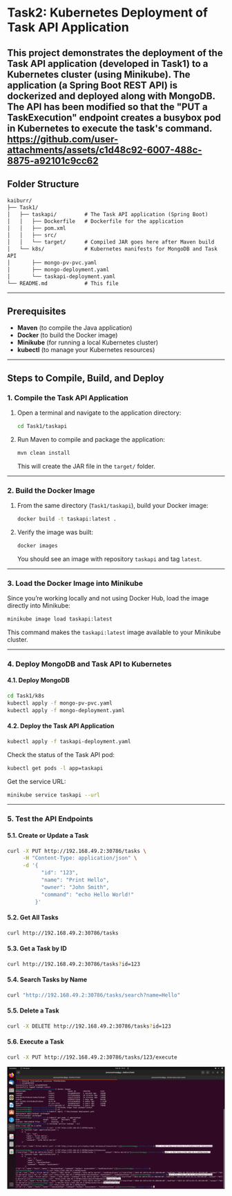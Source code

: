 # Task2: Kubernetes Deployment of Task API Application

This project demonstrates the deployment of the Task API application (developed in Task1) to a Kubernetes cluster (using Minikube). The application (a Spring Boot REST API) is dockerized and deployed along with MongoDB. The API has been modified so that the "PUT a TaskExecution" endpoint creates a busybox pod in Kubernetes to execute the task's command.
https://github.com/user-attachments/assets/c1d48c92-6007-488c-8875-a92101c9cc62
---

## Folder Structure

```
kaiburr/
├── Task1/
│   ├── taskapi/         # The Task API application (Spring Boot)
│   │   ├── Dockerfile   # Dockerfile for the application
│   │   ├── pom.xml
│   │   ├── src/
│   │   └── target/      # Compiled JAR goes here after Maven build
│   └── k8s/             # Kubernetes manifests for MongoDB and Task API
│       ├── mongo-pv-pvc.yaml
│       ├── mongo-deployment.yaml
│       └── taskapi-deployment.yaml
└── README.md            # This file
```

---

## Prerequisites

- **Maven** (to compile the Java application)
- **Docker** (to build the Docker image)
- **Minikube** (for running a local Kubernetes cluster)
- **kubectl** (to manage your Kubernetes resources)

---

## Steps to Compile, Build, and Deploy

### 1. Compile the Task API Application

1. Open a terminal and navigate to the application directory:

   ```bash
   cd Task1/taskapi
   ```

2. Run Maven to compile and package the application:

   ```bash
   mvn clean install
   ```

   This will create the JAR file in the `target/` folder.

---

### 2. Build the Docker Image

1. From the same directory (`Task1/taskapi`), build your Docker image:

   ```bash
   docker build -t taskapi:latest .
   ```

2. Verify the image was built:

   ```bash
   docker images
   ```

   You should see an image with repository `taskapi` and tag `latest`.

---

### 3. Load the Docker Image into Minikube

Since you’re working locally and not using Docker Hub, load the image directly into Minikube:

```bash
minikube image load taskapi:latest
```

This command makes the `taskapi:latest` image available to your Minikube cluster.

---

### 4. Deploy MongoDB and Task API to Kubernetes

#### 4.1. Deploy MongoDB

```bash
cd Task1/k8s
kubectl apply -f mongo-pv-pvc.yaml
kubectl apply -f mongo-deployment.yaml
```

#### 4.2. Deploy the Task API Application

```bash
kubectl apply -f taskapi-deployment.yaml
```

Check the status of the Task API pod:

```bash
kubectl get pods -l app=taskapi
```

Get the service URL:

```bash
minikube service taskapi --url
```

---

### 5. Test the API Endpoints

#### 5.1. Create or Update a Task

```bash
curl -X PUT http://192.168.49.2:30786/tasks \
     -H "Content-Type: application/json" \
     -d '{
           "id": "123",
           "name": "Print Hello",
           "owner": "John Smith",
           "command": "echo Hello World!"
         }'
```

#### 5.2. Get All Tasks

```bash
curl http://192.168.49.2:30786/tasks
```

#### 5.3. Get a Task by ID

```bash
curl http://192.168.49.2:30786/tasks?id=123
```

#### 5.4. Search Tasks by Name

```bash
curl "http://192.168.49.2:30786/tasks/search?name=Hello"
```

#### 5.5. Delete a Task

```bash
curl -X DELETE http://192.168.49.2:30786/tasks?id=123
```

#### 5.6. Execute a Task

```bash
curl -X PUT http://192.168.49.2:30786/tasks/123/execute
```

![Execution Screenshot](screenshots/kubernetes.png)





